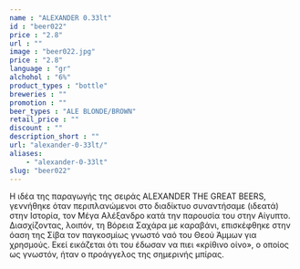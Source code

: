 ```yaml
---
name : "ALEXANDER 0.33lt"
id : "beer022"
price : "2.8"
url : ""
image : "beer022.jpg"
price : "2.8"
language : "gr"
alchohol : "6%"
product_types : "bottle"
breweries : ""
promotion : ""
beer_types : "ALE BLONDE/BROWN"
retail_price : ""
discount : ""
description_short : ""
url: "alexander-0-33lt/"
aliases: 
    - "alexander-0-33lt"
slug: "beer022"
---
```


Η ιδέα της παραγωγής της σειράς ALEXANDER THE GREAT BEERS, γεννήθηκε όταν περιπλανώμενοι στο διαδίκτυο συναντήσαμε (ιδεατά) στην Ιστορία, τον Μέγα Αλέξανδρο κατά την παρουσία του στην Αίγυπτο. Διασχίζοντας, λοιπόν, τη Βόρεια Σαχάρα με καραβάνι, επισκέφθηκε στην όαση της Σίβα τον παγκοσμίως γνωστό ναό του Θεού Άμμων για χρησμούς. Εκεί εικάζεται ότι του έδωσαν να πιει «κρίθινο οίνο», ο οποίος ως γνωστόν, ήταν ο προάγγελος της σημερινής μπίρας.